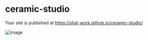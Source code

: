 # ceramic-studio
 Your site is published at https://shal-work.github.io/ceramic-studio/

![image](https://user-images.githubusercontent.com/74607803/181817025-a2caec6d-cb23-486a-a428-3b21c90b11c7.png)
